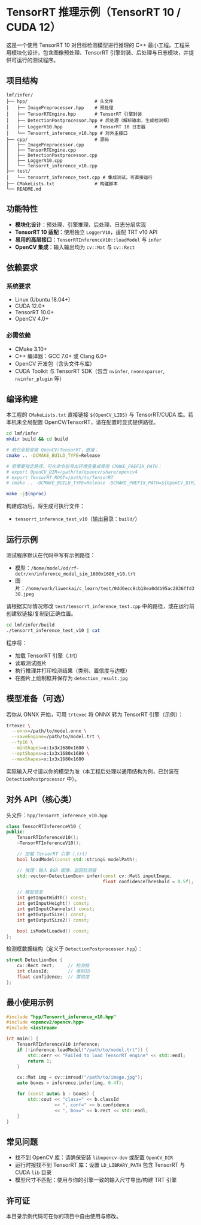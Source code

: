# TensorRT 推理示例（TensorRT 10 / CUDA 12）

这是一个使用 TensorRT 10 对目标检测模型进行推理的 C++ 最小工程。工程采用模块化设计，包含图像预处理、TensorRT 引擎封装、后处理与日志模块，并提供可运行的测试程序。

## 项目结构

```
lmf/infer/
├── hpp/                         # 头文件
│   ├── ImagePreprocessor.hpp    # 预处理
│   ├── TensorRTEngine.hpp       # TensorRT 引擎封装
│   ├── DetectionPostprocessor.hpp # 后处理（解析输出，生成检测框）
│   ├── LoggerV10.hpp            # TensorRT 10 日志器
│   └── Tensorrt_inference_v10.hpp # 对外主接口
├── cpp/                         # 源码
│   ├── ImagePreprocessor.cpp
│   ├── TensorRTEngine.cpp
│   ├── DetectionPostprocessor.cpp
│   ├── LoggerV10.cpp
│   └── Tensorrt_inference_v10.cpp
├── test/
│   └── tensorrt_inference_test.cpp # 集成测试，可直接运行
├── CMakeLists.txt               # 构建脚本
└── README.md
```

## 功能特性

- **模块化设计**：预处理、引擎推理、后处理、日志分层实现
- **TensorRT 10 适配**：使用独立 `LoggerV10`，适配 TRT v10 API
- **易用的高层接口**：`TensorRTInferenceV10::loadModel` 与 `infer`
- **OpenCV 集成**：输入输出均为 `cv::Mat` 与 `cv::Rect`

## 依赖要求

### 系统要求
- Linux (Ubuntu 18.04+)
- CUDA 12.0+
- TensorRT 10.0+
- OpenCV 4.0+

### 必需依赖
- CMake 3.10+
- C++ 编译器：GCC 7.0+ 或 Clang 6.0+
- OpenCV 开发包（含头文件与库）
- CUDA Toolkit 与 TensorRT SDK（包含 `nvinfer`, `nvonnxparser`, `nvinfer_plugin` 等）

## 编译构建

本工程的 `CMakeLists.txt` 直接链接 `${OpenCV_LIBS}` 与 TensorRT/CUDA 库。若本机未全局配置 OpenCV/TensorRT，请在配置时显式提供路径。

```bash
cd lmf/infer
mkdir build && cd build

# 若已全局安装 OpenCV/TensorRT，直接：
cmake .. -DCMAKE_BUILD_TYPE=Release

# 若需要指定路径，可在命令前导出环境变量或使用 CMAKE_PREFIX_PATH：
# export OpenCV_DIR=/path/to/opencv/share/opencv4
# export TensorRT_ROOT=/path/to/TensorRT
# cmake .. -DCMAKE_BUILD_TYPE=Release -DCMAKE_PREFIX_PATH=${OpenCV_DIR}

make -j$(nproc)
```

构建成功后，将生成可执行文件：
- `tensorrt_inference_test_v10`（输出目录：`build/`）

## 运行示例

测试程序默认在代码中写有示例路径：
- 模型：`/home/model/od/rf-detr/xn/inference_model_sim_1680x1680_v10.trt`
- 图片：`/home/work/liwenkai/c_learn/test/0dd6ecc8cb18ea0ddb95ac2036ffd338.jpeg`

请根据实际情况修改 `test/tensorrt_inference_test.cpp` 中的路径，或在运行前创建软链接/复制到正确位置。

```bash
cd lmf/infer/build
./tensorrt_inference_test_v10 | cat
```

程序将：
- 加载 TensorRT 引擎（.trt）
- 读取测试图片
- 执行推理并打印检测结果（类别、置信度与边框）
- 在图片上绘制框并保存为 `detection_result.jpg`

## 模型准备（可选）

若你从 ONNX 开始，可用 `trtexec` 将 ONNX 转为 TensorRT 引擎（示例）：

```bash
trtexec \
  --onnx=/path/to/model.onnx \
  --saveEngine=/path/to/model.trt \
  --fp16 \
  --minShapes=x:1x3x1680x1680 \
  --optShapes=x:1x3x1680x1680 \
  --maxShapes=x:1x3x1680x1680
```

实际输入尺寸请以你的模型为准（本工程后处理以通用结构为例，已封装在 `DetectionPostprocessor` 中）。

## 对外 API（核心类）

头文件：`hpp/Tensorrt_inference_v10.hpp`

```cpp
class TensorRTInferenceV10 {
public:
    TensorRTInferenceV10();
    ~TensorRTInferenceV10();

    // 加载 TensorRT 引擎（.trt）
    bool loadModel(const std::string& modelPath);

    // 推理：输入 BGR 图像，返回检测框
    std::vector<DetectionBox> infer(const cv::Mat& inputImage,
                                    float confidenceThreshold = 0.5f);

    // 模型信息
    int getInputWidth() const;
    int getInputHeight() const;
    int getInputChannels() const;
    int getOutputSize() const;
    int getOutputSize2() const;

    bool isModelLoaded() const;
};
```

检测框数据结构（定义于 `DetectionPostprocessor.hpp`）：

```cpp
struct DetectionBox {
    cv::Rect rect;     // 检测框
    int classId;       // 类别ID
    float confidence;  // 置信度
};
```

## 最小使用示例

```cpp
#include "hpp/Tensorrt_inference_v10.hpp"
#include <opencv2/opencv.hpp>
#include <iostream>

int main() {
    TensorRTInferenceV10 inference;
    if (!inference.loadModel("/path/to/model.trt")) {
        std::cerr << "Failed to load TensorRT engine" << std::endl;
        return 1;
    }

    cv::Mat img = cv::imread("/path/to/image.jpg");
    auto boxes = inference.infer(img, 0.4f);

    for (const auto& b : boxes) {
        std::cout << "class=" << b.classId
                  << ", conf=" << b.confidence
                  << ", box=" << b.rect << std::endl;
    }
}
```

## 常见问题

- 找不到 OpenCV 库：请确保安装 `libopencv-dev` 或配置 `OpenCV_DIR`
- 运行时报找不到 TensorRT 库：设置 `LD_LIBRARY_PATH` 包含 TensorRT 与 CUDA `lib` 目录
- 模型尺寸不匹配：使用与你的引擎一致的输入尺寸导出/构建 TRT 引擎

## 许可证

本目录示例代码可在你的项目中自由使用与修改。


